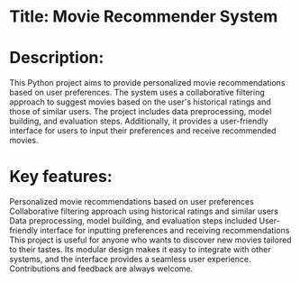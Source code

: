 # Title: Movie Recommender System

# Description: 
This Python project aims to provide personalized movie recommendations based on user preferences. The system uses a collaborative filtering approach to suggest movies based on the user's historical ratings and those of similar users. The project includes data preprocessing, model building, and evaluation steps. Additionally, it provides a user-friendly interface for users to input their preferences and receive recommended movies.

# Key features:

Personalized movie recommendations based on user preferences
Collaborative filtering approach using historical ratings and similar users
Data preprocessing, model building, and evaluation steps included
User-friendly interface for inputting preferences and receiving recommendations
This project is useful for anyone who wants to discover new movies tailored to their tastes. Its modular design makes it easy to integrate with other systems, and the interface provides a seamless user experience. Contributions and feedback are always welcome.
